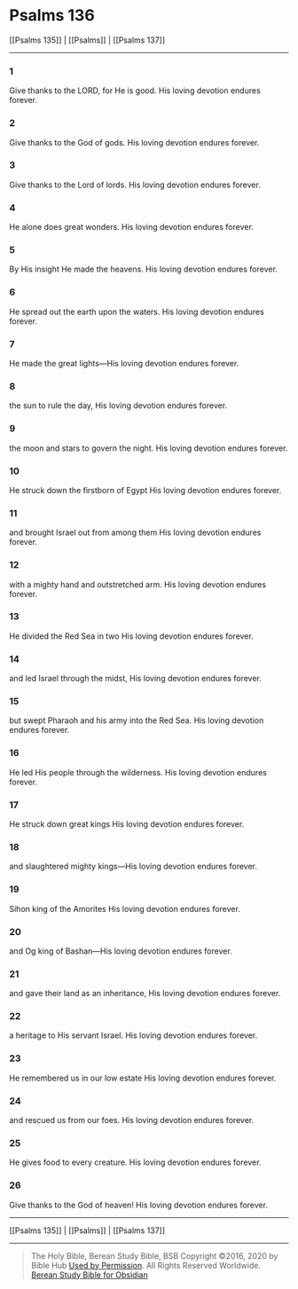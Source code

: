 # Psalms 136

[[Psalms 135]] | [[Psalms]] | [[Psalms 137]]

---

### 1
Give thanks to the LORD, for He is good. His loving devotion endures forever.

### 2
Give thanks to the God of gods. His loving devotion endures forever.

### 3
Give thanks to the Lord of lords. His loving devotion endures forever.

### 4
He alone does great wonders. His loving devotion endures forever.

### 5
By His insight He made the heavens. His loving devotion endures forever.

### 6
He spread out the earth upon the waters. His loving devotion endures forever.

### 7
He made the great lights—His loving devotion endures forever.

### 8
the sun to rule the day, His loving devotion endures forever.

### 9
the moon and stars to govern the night. His loving devotion endures forever.

### 10
He struck down the firstborn of Egypt His loving devotion endures forever.

### 11
and brought Israel out from among them His loving devotion endures forever.

### 12
with a mighty hand and outstretched arm. His loving devotion endures forever.

### 13
He divided the Red Sea in two His loving devotion endures forever.

### 14
and led Israel through the midst, His loving devotion endures forever.

### 15
but swept Pharaoh and his army into the Red Sea. His loving devotion endures forever.

### 16
He led His people through the wilderness. His loving devotion endures forever.

### 17
He struck down great kings His loving devotion endures forever.

### 18
and slaughtered mighty kings—His loving devotion endures forever.

### 19
Sihon king of the Amorites His loving devotion endures forever.

### 20
and Og king of Bashan—His loving devotion endures forever.

### 21
and gave their land as an inheritance, His loving devotion endures forever.

### 22
a heritage to His servant Israel. His loving devotion endures forever.

### 23
He remembered us in our low estate His loving devotion endures forever.

### 24
and rescued us from our foes. His loving devotion endures forever.

### 25
He gives food to every creature. His loving devotion endures forever.

### 26
Give thanks to the God of heaven! His loving devotion endures forever.

---

[[Psalms 135]] | [[Psalms]] | [[Psalms 137]]

---

> The Holy Bible, Berean Study Bible, BSB
> Copyright &copy;2016, 2020 by Bible Hub
> [Used by Permission](https://berean.bible/terms.htm). All Rights Reserved Worldwide.
> [Berean Study Bible for Obsidian](https://github.com/gapmiss/berean-study-bible-for-obsidian)</small>

